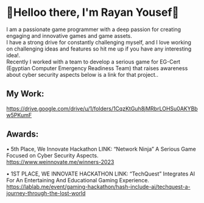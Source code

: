   

# 👋Helloo there, I'm Rayan Yousef👋

 I am a passionate game programmer with a deep passion for creating engaging and innovative games and game assets.<br/>
 I have a strong drive for constantly challenging myself, and I love working on challenging ideas and features so hit me up if you have any interesting idea!.<br/>
 Recently I worked with a team to develop a serious game for EG-Cert (Egyptian Computer Emergency Readiness Team) that raises awareness about cyber security aspects below is a link for that project..<br/>

## My Work:
https://drive.google.com/drive/u/1/folders/1CqzKtGuh8jMRbrLOHSu0AKYBbw5PKumF

## Awards:
•	5th Place, We Innovate Hackathon LINK: 
“Network Ninja” A Serious Game Focused on Cyber Security Aspects.<br/>
https://www.weinnovate.me/winners-2023

•	1ST PLACE, WE INNOVATE HACKATHON LINK: 
“TechQuest” Integrates AI For An Entertaining And Educational Gaming Experience.<br/>
https://lablab.me/event/gaming-hackathon/hash-include-ai/techquest-a-journey-through-the-lost-world
